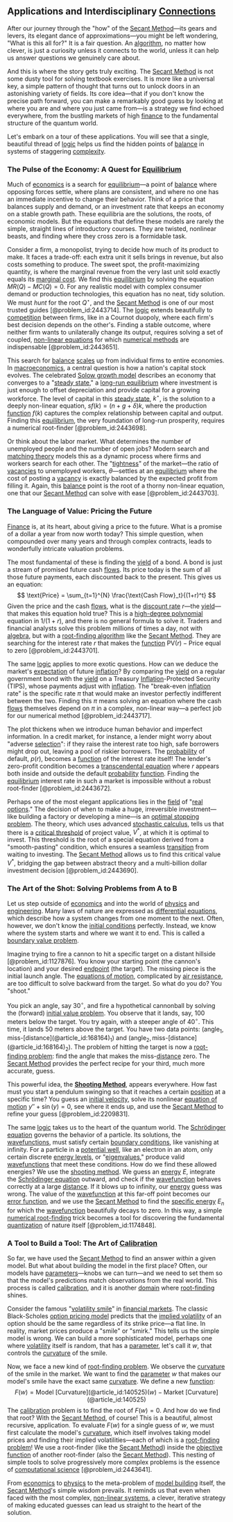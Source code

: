 ## Applications and Interdisciplinary [Connections](@article_id:193345)

After our journey through the "how" of the [Secant Method](@article_id:146992)—its gears and levers, its elegant dance of approximations—you might be left wondering, "What is this all for?" It is a fair question. An [algorithm](@article_id:267625), no matter how clever, is just a curiosity unless it connects to the world, unless it can help us answer questions we genuinely care about.

And this is where the story gets truly exciting. The [Secant Method](@article_id:146992) is not some dusty tool for solving textbook exercises. It is more like a universal key, a simple pattern of thought that turns out to unlock doors in an astonishing variety of fields. Its core idea—that if you don't know the precise path forward, you can make a remarkably good guess by looking at where you are and where you just came from—is a strategy we find echoed everywhere, from the bustling markets of high [finance](@article_id:144433) to the fundamental structure of the quantum world.

Let's embark on a tour of these applications. You will see that a single, beautiful thread of [logic](@article_id:266330) helps us find the hidden points of [balance](@article_id:169031) in systems of staggering [complexity](@article_id:265609).

### The Pulse of the Economy: A Quest for [Equilibrium](@article_id:144554)

Much of [economics](@article_id:271560) is a search for [equilibrium](@article_id:144554)—a point of [balance](@article_id:169031) where opposing forces settle, where plans are consistent, and where no one has an immediate incentive to change their behavior. Think of a price that balances supply and demand, or an investment rate that keeps an economy on a stable growth path. These equilibria are the solutions, the roots, of economic models. But the equations that define these models are rarely the simple, straight lines of introductory courses. They are twisted, nonlinear beasts, and finding where they cross zero is a formidable task.

Consider a firm, a monopolist, trying to decide how much of its product to make. It faces a trade-off: each extra unit it sells brings in revenue, but also costs something to produce. The sweet spot, the profit-maximizing quantity, is where the marginal revenue from the very last unit sold exactly equals its [marginal cost](@article_id:144105). We find this [equilibrium](@article_id:144554) by solving the equation $MR(Q) - MC(Q) = 0$. For any realistic model with complex consumer demand or production technologies, this equation has no neat, tidy solution. We must *hunt* for the root $Q^\star$, and the [Secant Method](@article_id:146992) is one of our most trusted guides [@problem_id:2443714]. The [logic](@article_id:266330) extends beautifully to [competition](@article_id:145031) between firms, like in a Cournot duopoly, where each firm's best decision depends on the other's. Finding a stable outcome, where neither firm wants to unilaterally change its output, requires solving a set of coupled, [non-linear equations](@article_id:159860) for which [numerical methods](@article_id:139632) are indispensable [@problem_id:2443651].

This search for [balance](@article_id:169031) [scales](@article_id:170403) up from individual firms to entire economies. In [macroeconomics](@article_id:146501), a central question is how a nation's capital stock evolves. The celebrated [Solow growth model](@article_id:138914) describes an economy that converges to a "[steady state](@article_id:138759)," a [long-run equilibrium](@article_id:138549) where investment is just enough to offset depreciation and provide capital for a growing workforce. The level of capital in this [steady state](@article_id:138759), $k^\star$, is the solution to a deeply non-linear equation, $s f(k) = (n+g+\delta)k$, where the production [function](@article_id:141001) $f(k)$ captures the complex relationship between capital and output. Finding this [equilibrium](@article_id:144554), the very foundation of long-run prosperity, requires a numerical root-finder [@problem_id:2443698].

Or think about the labor market. What determines the number of unemployed people and the number of open jobs? Modern search and [matching theory](@article_id:260954) models this as a dynamic process where firms and workers search for each other. The "[tightness](@article_id:155496)" of the market—the ratio of [vacancies](@article_id:147341) to unemployed workers, $\theta$—settles at an [equilibrium](@article_id:144554) where the cost of posting a [vacancy](@article_id:263630) is exactly balanced by the expected profit from filling it. Again, this [balance](@article_id:169031) point is the root of a thorny non-linear equation, one that our [Secant Method](@article_id:146992) can solve with ease [@problem_id:2443703].

### The Language of Value: Pricing the Future

[Finance](@article_id:144433) is, at its heart, about giving a price to the future. What is a promise of a dollar a year from now worth today? This simple question, when compounded over many years and through complex contracts, leads to wonderfully intricate valuation problems.

The most fundamental of these is finding the [yield](@article_id:197199) of a bond. A bond is just a stream of promised future cash [flows](@article_id:161297). Its price today is the sum of all those future payments, each discounted back to the present. This gives us an equation:
$$
\text{Price} = \sum_{t=1}^{N} \frac{\text{Cash Flow}_t}{(1+r)^t}
$$
Given the price and the cash [flows](@article_id:161297), what is the [discount rate](@article_id:145380) $r$—the [yield](@article_id:197199)—that makes this equation hold true? This is a [high-degree polynomial](@article_id:143734) equation in $1/(1+r)$, and there is no general formula to solve it. Traders and financial analysts solve this problem millions of times a day, not with [algebra](@article_id:155968), but with a [root-finding algorithm](@article_id:176382) like the [Secant Method](@article_id:146992). They are searching for the interest rate $r$ that makes the [function](@article_id:141001) $\text{PV}(r) - \text{Price}$ equal to zero [@problem_id:2443701].

The same [logic](@article_id:266330) applies to more exotic questions. How can we deduce the market's [expectation](@article_id:262281) of future [inflation](@article_id:160710)? By comparing the [yield](@article_id:197199) on a regular government bond with the [yield](@article_id:197199) on a Treasury [Inflation](@article_id:160710)-Protected Security (TIPS), whose payments adjust with [inflation](@article_id:160710). The "break-even [inflation](@article_id:160710) rate" is the specific rate $\pi$ that would make an investor perfectly indifferent between the two. Finding this $\pi$ means solving an equation where the cash [flows](@article_id:161297) themselves depend on $\pi$ in a complex, non-linear way—a perfect job for our numerical method [@problem_id:2443717].

The plot thickens when we introduce human behavior and imperfect information. In a credit market, for instance, a lender might worry about "adverse [selection](@article_id:198487)": if they raise the interest rate too high, safe borrowers might drop out, leaving a pool of riskier borrowers. The [probability](@article_id:263106) of default, $p(r)$, becomes a [function](@article_id:141001) of the interest rate itself! The lender's zero-profit condition becomes a [transcendental equation](@article_id:275785) where $r$ appears both inside and outside the default [probability](@article_id:263106) [function](@article_id:141001). Finding the [equilibrium](@article_id:144554) interest rate in such a market is impossible without a robust root-finder [@problem_id:2443672].

Perhaps one of the most elegant applications lies in the [field](@article_id:151652) of "[real options](@article_id:141079)." The decision of when to make a huge, irreversible investment—like building a factory or developing a mine—is an [optimal stopping problem](@article_id:146732). The theory, which uses advanced [stochastic calculus](@article_id:143370), tells us that there is a [critical threshold](@article_id:190848) of project value, $V^*$, at which it is optimal to invest. This threshold is the root of a special equation derived from a "smooth-pasting" condition, which ensures a seamless [transition](@article_id:261141) from waiting to investing. The [Secant Method](@article_id:146992) allows us to find this critical value $V^*$, bridging the gap between abstract theory and a multi-billion dollar investment decision [@problem_id:2443690].

### The Art of the Shot: Solving Problems from A to B

Let us step outside of [economics](@article_id:271560) and into the world of [physics](@article_id:144980) and [engineering](@article_id:275179). Many laws of nature are expressed as [differential equations](@article_id:142687), which describe how a system changes from one moment to the next. Often, however, we don't know the [initial conditions](@article_id:152369) perfectly. Instead, we know where the system starts and where we want it to end. This is called a [boundary value problem](@article_id:138259).

Imagine trying to fire a cannon to hit a specific target on a distant hillside [@problem_id:1127876]. You know your starting point (the cannon's location) and your desired [endpoint](@article_id:195620) (the target). The missing piece is the initial launch angle. The [equations of motion](@article_id:170226), complicated by [air resistance](@article_id:168470), are too difficult to solve backward from the target. So what do you do? You "shoot."

You pick an angle, say $30^\circ$, and fire a hypothetical cannonball by solving the (forward) [initial value problem](@article_id:142259). You observe that it lands, say, 100 meters below the target. You try again, with a steeper angle of $40^\circ$. This time, it lands 50 meters above the target. You have two data points: $(\text{angle}_1, \text{miss-[distance](@article_id:168164)}_1)$ and $(\text{angle}_2, \text{miss-[distance](@article_id:168164)}_2)$. The problem of hitting the target is now a [root-finding problem](@article_id:174500): find the angle that makes the miss-[distance](@article_id:168164) zero. The [Secant Method](@article_id:146992) provides the perfect recipe for your third, much more accurate, guess.

This powerful idea, the **[Shooting Method](@article_id:136141)**, appears everywhere. How fast must you start a pendulum swinging so that it reaches a certain [position](@article_id:167295) at a specific time? You guess an [initial velocity](@article_id:171265), solve its nonlinear [equation of motion](@article_id:263792) $y'' + \sin(y) = 0$, see where it ends up, and use the [Secant Method](@article_id:146992) to refine your guess [@problem_id:2209831].

The same [logic](@article_id:266330) takes us to the heart of the quantum world. The [Schrödinger equation](@article_id:147252) governs the behavior of a particle. Its solutions, the [wavefunctions](@article_id:143552), must satisfy certain [boundary conditions](@article_id:139247), like vanishing at infinity. For a particle in a [potential well](@article_id:151646), like an electron in an atom, only certain discrete [energy levels](@article_id:155772), or "[eigenvalues](@article_id:146953)," produce valid [wavefunctions](@article_id:143552) that meet these conditions. How do we find these allowed energies? We use the [shooting method](@article_id:136141). We guess an [energy](@article_id:149697) $E$, integrate the [Schrödinger equation](@article_id:147252) outward, and check if the [wavefunction](@article_id:146946) behaves correctly at a large [distance](@article_id:168164). If it blows up to infinity, our [energy](@article_id:149697) guess was wrong. The value of the [wavefunction](@article_id:146946) at this far-off point becomes our [error function](@article_id:175775), and we use the [Secant Method](@article_id:146992) to find the [specific energy](@article_id:270513) $E_n$ for which the [wavefunction](@article_id:146946) beautifully decays to zero. In this way, a simple [numerical root-finding](@article_id:168019) trick becomes a tool for discovering the fundamental [quantization](@article_id:151890) of nature itself [@problem_id:1174848].

### A Tool to Build a Tool: The Art of [Calibration](@article_id:138698)

So far, we have used the [Secant Method](@article_id:146992) to find an answer *within* a given model. But what about building the model in the first place? Often, our models have [parameters](@article_id:173606)—knobs we can turn—and we need to set them so that the model's predictions match observations from the real world. This process is called [calibration](@article_id:138698), and it is another [domain](@article_id:274630) where [root-finding](@article_id:166116) shines.

Consider the famous "[volatility smile](@article_id:143351)" in [financial markets](@article_id:142343). The classic Black-Scholes [option pricing model](@article_id:138487) predicts that the [implied volatility](@article_id:141648) of an option should be the same regardless of its strike price—a flat line. In reality, market prices produce a "smile" or "smirk." This tells us the simple model is wrong. We can build a more sophisticated model, perhaps one where [volatility](@article_id:266358) itself is random, that has a [parameter](@article_id:174151), let's call it $w$, that controls the [curvature](@article_id:140525) of the smile.

Now, we face a new kind of [root-finding problem](@article_id:174500). We observe the [curvature](@article_id:140525) of the smile in the market. We want to find the [parameter](@article_id:174151) $w$ that makes our model's smile have the exact same [curvature](@article_id:140525). We define a new [function](@article_id:141001):
$$
F(w) = \text{Model [Curvature](@article_id:140525)}(w) - \text{Market [Curvature](@article_id:140525)}
$$
The [calibration](@article_id:138698) problem is to find the root of $F(w) = 0$. And how do we find that root? With the [Secant Method](@article_id:146992), of course! This is a beautiful, almost recursive, application. To evaluate $F(w)$ for a single guess of $w$, we must first calculate the model's [curvature](@article_id:140525), which itself involves taking model prices and finding their implied volatilities—each of which is a [root-finding problem](@article_id:174500)! We use a root-finder (like the [Secant Method](@article_id:146992)) inside the [objective function](@article_id:266769) of another root-finder (also the [Secant Method](@article_id:146992)). This nesting of simple tools to solve progressively more complex problems is the essence of [computational science](@article_id:150036) [@problem_id:2443641].

From [economics](@article_id:271560) to [physics](@article_id:144980) to the meta-problem of [model building](@article_id:189230) itself, the [Secant Method](@article_id:146992)'s simple wisdom prevails. It reminds us that even when faced with the most complex, [non-linear systems](@article_id:276295), a clever, iterative strategy of making educated guesses can lead us straight to the heart of the solution.